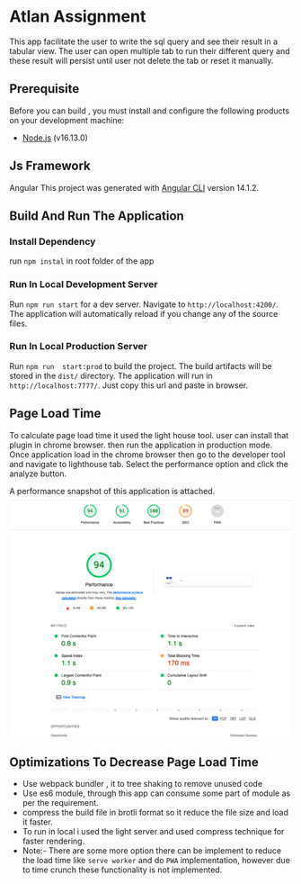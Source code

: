 # Atlan Assignment

This app facilitate the user to write the sql query and see their result in a tabular view. The user can open multiple tab to run their different query and these result will persist until user not delete the tab or reset it manually.



## Prerequisite
Before you can build , you must install and configure the
following products on your development machine:

* [Node.js](http://nodejs.org) (v16.13.0) 




## Js Framework
Angular
This project was generated with [Angular CLI](https://github.com/angular/angular-cli) version 14.1.2.



## Build And Run The Application  


### Install Dependency
run `npm instal` in root folder of the app

### Run In Local Development Server

Run `npm run start` for a dev server. Navigate to `http://localhost:4200/`. The application will automatically reload if you change any of the source files.

### Run In Local Production Server

Run `npm run  start:prod` to build the project. The build artifacts will be stored in the `dist/` directory. The application will run  in `http://localhost:7777/`. Just copy this url and paste in browser.



## Page Load Time
To calculate page load time it used the light house tool. user can install that plugin in chrome browser. then run the application in production mode. Once application load in the chrome browser then go to the developer tool and navigate to lighthouse tab. Select the performance option and click the analyze button.

A performance snapshot of this application  is attached. 
![Screenshot](report/performance_report.png)

## Optimizations To Decrease Page Load Time
* Use webpack bundler , it to tree shaking to remove unused code
* Use es6 module, through this app can consume some part of module as per the requirement.
* compress the build file in brotli format so it reduce the file size and load it faster.
* To run in local i used the light server and used compress technique for faster rendering.
* Note:- There are some more option there can be implement to reduce the load time like `serve worker` and do `PWA` implementation, however due to time crunch these functionality is not implemented.





